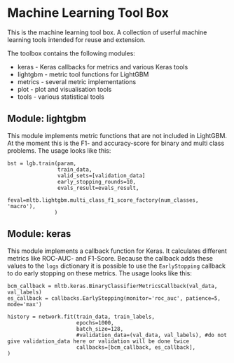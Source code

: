 # Machine Learning Tool Box
This is the machine learning tool box. A collection of userful machine learning tools intended for reuse and extension.

The toolbox contains the following modules:
* keras - Keras callbacks for metrics and various Keras tools
* lightgbm - metric tool functions for LightGBM
* metrics - several metric implementations 
* plot - plot and visualisation tools
* tools - various statistical tools

## Module: lightgbm
This module implements metric functions that are not included in LightGBM. 
At the moment this is the F1- and accuracy-score for binary and multi class problems.
The usage looks like this:
```
bst = lgb.train(param, 
                train_data, 
                valid_sets=[validation_data]
                early_stopping_rounds=10,
                evals_result=evals_result,
                feval=mltb.lightgbm.multi_class_f1_score_factory(num_classes, 'macro'),
               )
```

## Module: keras
This module implements a callback function for Keras. 
It calculates different metrics like ROC-AUC- and F1-Score. Because the callback adds
these values to the `logs` dictionary it is possible to use the `EarlyStopping` callback
to do early stopping on these metrics. The usage looks like this:
```
bcm_callback = mltb.keras.BinaryClassifierMetricsCallback(val_data, val_labels)
es_callback = callbacks.EarlyStopping(monitor='roc_auc', patience=5,  mode='max')

history = network.fit(train_data, train_labels, 
                      epochs=1000, 
                      batch_size=128, 
                      #validation_data=(val_data, val_labels), #do not give validation_data here or validation will be done twice
                      callbacks=[bcm_callback, es_callback],
)
```
